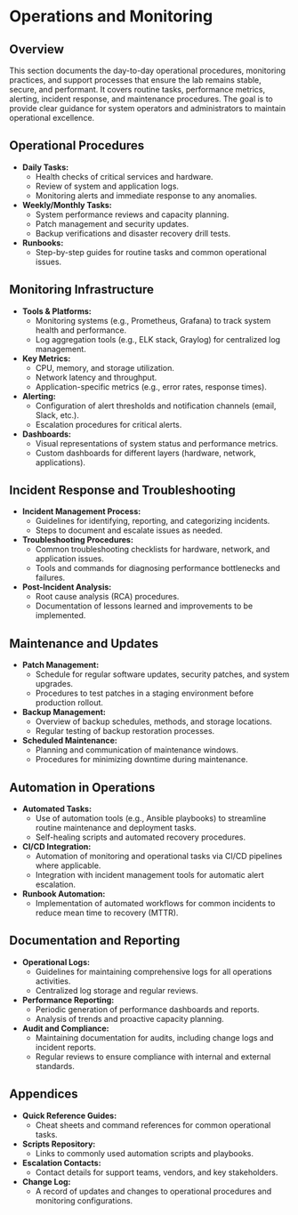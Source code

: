 # Operations and Monitoring

## Overview
This section documents the day-to-day operational procedures, monitoring practices, and support processes that ensure the lab remains stable, secure, and performant. It covers routine tasks, performance metrics, alerting, incident response, and maintenance procedures. The goal is to provide clear guidance for system operators and administrators to maintain operational excellence.

## Operational Procedures
- **Daily Tasks:**
  - Health checks of critical services and hardware.
  - Review of system and application logs.
  - Monitoring alerts and immediate response to any anomalies.
- **Weekly/Monthly Tasks:**
  - System performance reviews and capacity planning.
  - Patch management and security updates.
  - Backup verifications and disaster recovery drill tests.
- **Runbooks:**
  - Step-by-step guides for routine tasks and common operational issues.

## Monitoring Infrastructure
- **Tools & Platforms:**
  - Monitoring systems (e.g., Prometheus, Grafana) to track system health and performance.
  - Log aggregation tools (e.g., ELK stack, Graylog) for centralized log management.
- **Key Metrics:**
  - CPU, memory, and storage utilization.
  - Network latency and throughput.
  - Application-specific metrics (e.g., error rates, response times).
- **Alerting:**
  - Configuration of alert thresholds and notification channels (email, Slack, etc.).
  - Escalation procedures for critical alerts.
- **Dashboards:**
  - Visual representations of system status and performance metrics.
  - Custom dashboards for different layers (hardware, network, applications).

## Incident Response and Troubleshooting
- **Incident Management Process:**
  - Guidelines for identifying, reporting, and categorizing incidents.
  - Steps to document and escalate issues as needed.
- **Troubleshooting Procedures:**
  - Common troubleshooting checklists for hardware, network, and application issues.
  - Tools and commands for diagnosing performance bottlenecks and failures.
- **Post-Incident Analysis:**
  - Root cause analysis (RCA) procedures.
  - Documentation of lessons learned and improvements to be implemented.

## Maintenance and Updates
- **Patch Management:**
  - Schedule for regular software updates, security patches, and system upgrades.
  - Procedures to test patches in a staging environment before production rollout.
- **Backup Management:**
  - Overview of backup schedules, methods, and storage locations.
  - Regular testing of backup restoration processes.
- **Scheduled Maintenance:**
  - Planning and communication of maintenance windows.
  - Procedures for minimizing downtime during maintenance.

## Automation in Operations
- **Automated Tasks:**
  - Use of automation tools (e.g., Ansible playbooks) to streamline routine maintenance and deployment tasks.
  - Self-healing scripts and automated recovery procedures.
- **CI/CD Integration:**
  - Automation of monitoring and operational tasks via CI/CD pipelines where applicable.
  - Integration with incident management tools for automatic alert escalation.
- **Runbook Automation:**
  - Implementation of automated workflows for common incidents to reduce mean time to recovery (MTTR).

## Documentation and Reporting
- **Operational Logs:**
  - Guidelines for maintaining comprehensive logs for all operations activities.
  - Centralized log storage and regular reviews.
- **Performance Reporting:**
  - Periodic generation of performance dashboards and reports.
  - Analysis of trends and proactive capacity planning.
- **Audit and Compliance:**
  - Maintaining documentation for audits, including change logs and incident reports.
  - Regular reviews to ensure compliance with internal and external standards.

## Appendices
- **Quick Reference Guides:**
  - Cheat sheets and command references for common operational tasks.
- **Scripts Repository:**
  - Links to commonly used automation scripts and playbooks.
- **Escalation Contacts:**
  - Contact details for support teams, vendors, and key stakeholders.
- **Change Log:**
  - A record of updates and changes to operational procedures and monitoring configurations.
